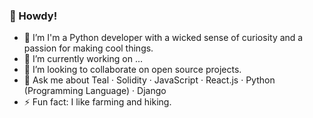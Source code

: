 ### 👋 Howdy! 

- 🌱 I’m I'm a Python developer with a wicked sense of curiosity and a passion for making cool things.
- 🔭 I’m currently working on ...
- 👯 I’m looking to collaborate on open source projects.
- 💬 Ask me about Teal · Solidity · JavaScript · React.js · Python (Programming Language) · Django
- ⚡ Fun fact: I like farming and hiking. 
<!--
**sattarkarashi/sattarkarashi** is a ✨ _special_ ✨ repository because its `README.md` (this file) appears on your GitHub profile.



